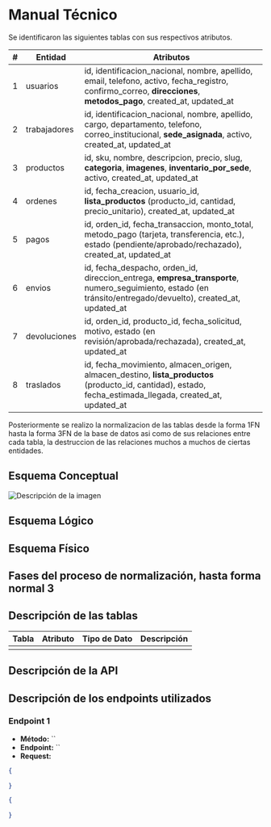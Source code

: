 # Manual Técnico

Se identificaron las siguientes tablas con sus respectivos atributos.

| #  | Entidad              | Atributos                                                                                                                                                                                                 |
|----|----------------------|---------------------------------------------------------------------------------------------------------------------------------------------------------------------------------------------------------|
| 1  | usuarios             | id, identificacion_nacional, nombre, apellido, email, telefono, activo, fecha_registro, confirmo_correo, **direcciones**, **metodos_pago**, created_at, updated_at                                      |
| 2  | trabajadores         | id, identificacion_nacional, nombre, apellido, cargo, departamento, telefono, correo_institucional, **sede_asignada**, activo, created_at, updated_at                                                   |
| 3  | productos            | id, sku, nombre, descripcion, precio, slug, **categoria**, **imagenes**, **inventario_por_sede**, activo, created_at, updated_at                                                                        |
| 4  | ordenes              | id, fecha_creacion, usuario_id, **lista_productos** (producto_id, cantidad, precio_unitario), created_at, updated_at                                                                                   |
| 5  | pagos                | id, orden_id, fecha_transaccion, monto_total, metodo_pago (tarjeta, transferencia, etc.), estado (pendiente/aprobado/rechazado), created_at, updated_at                                                 |
| 6  | envios               | id, fecha_despacho, orden_id, direccion_entrega, **empresa_transporte**, numero_seguimiento, estado (en tránsito/entregado/devuelto), created_at, updated_at                                             |
| 7  | devoluciones         | id, orden_id, producto_id, fecha_solicitud, motivo, estado (en revisión/aprobada/rechazada), created_at, updated_at                                                                                     |
| 8  | traslados            | id, fecha_movimiento, almacen_origen, almacen_destino, **lista_productos** (producto_id, cantidad), estado, fecha_estimada_llegada, created_at, updated_at                                              |


Posteriormente se realizo la normalizacion de las tablas desde la forma 1FN hasta la forma 3FN de la base de datos asi como de sus relaciones entre cada tabla, la destruccion de las relaciones muchos a muchos de ciertas entidades.

## Esquema Conceptual
![Descripción de la imagen](https://ibb.co/qMRXFPzg)


## Esquema Lógico


## Esquema Físico


## Fases del proceso de normalización, hasta forma normal 3


## Descripción de las tablas

| Tabla  | Atributo  | Tipo de Dato  | Descripción  |
|--------|----------|--------------|--------------|
|        |          |              |              |

## Descripción de la API



## Descripción de los endpoints utilizados

### Endpoint 1
- **Método:** ``
- **Endpoint:** ``
- **Request:**
```json
{
    
}

{
    
}
